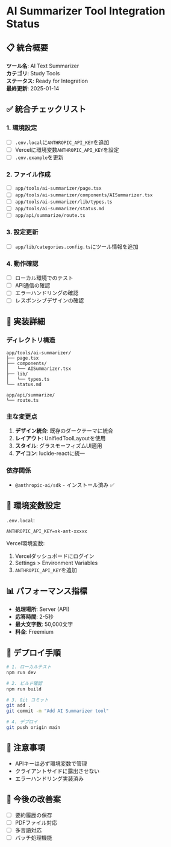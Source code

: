 # AI Summarizer Tool Integration Status

## 📋 統合概要
**ツール名**: AI Text Summarizer  
**カテゴリ**: Study Tools  
**ステータス**: Ready for Integration  
**最終更新**: 2025-01-14

## ✅ 統合チェックリスト

### 1. 環境設定
- [ ] `.env.local`に`ANTHROPIC_API_KEY`を追加
- [ ] Vercelに環境変数`ANTHROPIC_API_KEY`を設定
- [ ] `.env.example`を更新

### 2. ファイル作成
- [ ] `app/tools/ai-summarizer/page.tsx`
- [ ] `app/tools/ai-summarizer/components/AISummarizer.tsx`
- [ ] `app/tools/ai-summarizer/lib/types.ts`
- [ ] `app/tools/ai-summarizer/status.md`
- [ ] `app/api/summarize/route.ts`

### 3. 設定更新
- [ ] `app/lib/categories.config.ts`にツール情報を追加

### 4. 動作確認
- [ ] ローカル環境でのテスト
- [ ] API通信の確認
- [ ] エラーハンドリングの確認
- [ ] レスポンシブデザインの確認

## 📝 実装詳細

### ディレクトリ構造
```
app/tools/ai-summarizer/
├── page.tsx
├── components/
│   └── AISummarizer.tsx
├── lib/
│   └── types.ts
└── status.md

app/api/summarize/
└── route.ts
```

### 主な変更点
1. **デザイン統合**: 既存のダークテーマに統合
2. **レイアウト**: UnifiedToolLayoutを使用
3. **スタイル**: グラスモーフィズムUI適用
4. **アイコン**: lucide-reactに統一

### 依存関係
- `@anthropic-ai/sdk` - インストール済み ✅

## 🔧 環境変数設定

`.env.local`:
```
ANTHROPIC_API_KEY=sk-ant-xxxxx
```

Vercel環境変数:
1. Vercelダッシュボードにログイン
2. Settings > Environment Variables
3. `ANTHROPIC_API_KEY`を追加

## 📊 パフォーマンス指標
- **処理場所**: Server (API)
- **応答時間**: 2-5秒
- **最大文字数**: 50,000文字
- **料金**: Freemium

## 🚀 デプロイ手順

```bash
# 1. ローカルテスト
npm run dev

# 2. ビルド確認
npm run build

# 3. Git コミット
git add .
git commit -m "Add AI Summarizer tool"

# 4. デプロイ
git push origin main
```

## 📌 注意事項
- APIキーは必ず環境変数で管理
- クライアントサイドに露出させない
- エラーハンドリング実装済み

## 🎯 今後の改善案
- [ ] 要約履歴の保存
- [ ] PDFファイル対応
- [ ] 多言語対応
- [ ] バッチ処理機能